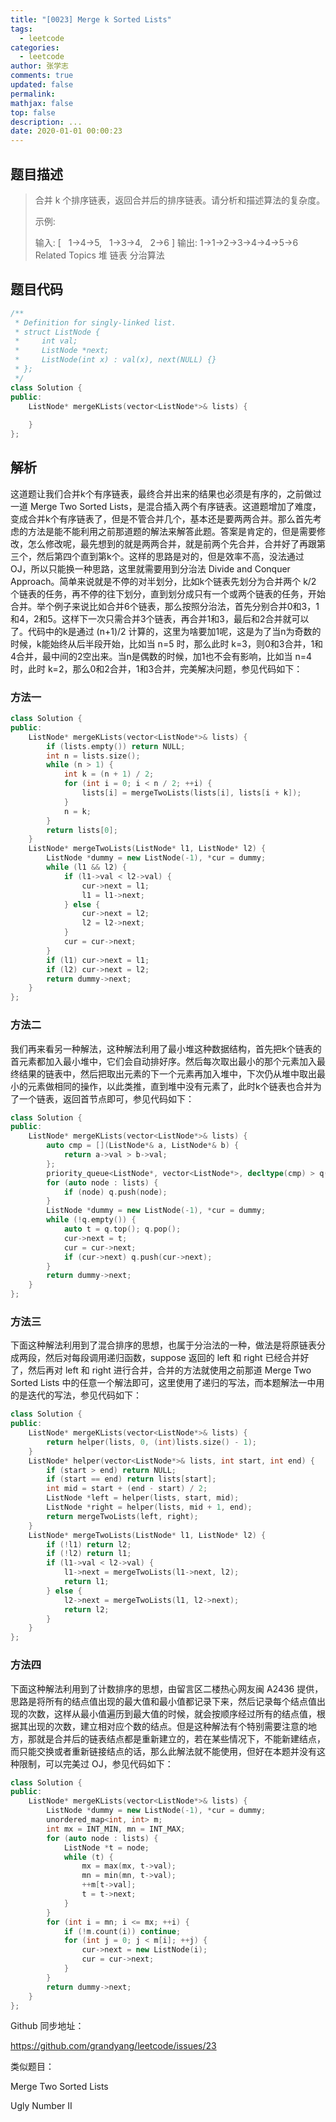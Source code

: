 ```yaml
---
title: "[0023] Merge k Sorted Lists"
tags:
  - leetcode
categories:
  - leetcode
author: 张学志
comments: true
updated: false
permalink:
mathjax: false
top: false
description: ...
date: 2020-01-01 00:00:23
---
```


## 题目描述

> 合并 k 个排序链表，返回合并后的排序链表。请分析和描述算法的复杂度。 
> 
> 示例: 
> 
> 输入:
> [
>   1->4->5,
>   1->3->4,
>   2->6
> ]
> 输出: 1->1->2->3->4->4->5->6 
> Related Topics 堆 链表 分治算法

## 题目代码

```cpp
/**
 * Definition for singly-linked list.
 * struct ListNode {
 *     int val;
 *     ListNode *next;
 *     ListNode(int x) : val(x), next(NULL) {}
 * };
 */
class Solution {
public:
    ListNode* mergeKLists(vector<ListNode*>& lists) {
        
    }
};
```

## 解析

这道题让我们合并k个有序链表，最终合并出来的结果也必须是有序的，之前做过一道 Merge Two Sorted Lists，是混合插入两个有序链表。这道题增加了难度，变成合并k个有序链表了，但是不管合并几个，基本还是要两两合并。那么首先考虑的方法是能不能利用之前那道题的解法来解答此题。答案是肯定的，但是需要修改，怎么修改呢，最先想到的就是两两合并，就是前两个先合并，合并好了再跟第三个，然后第四个直到第k个。这样的思路是对的，但是效率不高，没法通过 OJ，所以只能换一种思路，这里就需要用到分治法 Divide and Conquer Approach。简单来说就是不停的对半划分，比如k个链表先划分为合并两个 k/2 个链表的任务，再不停的往下划分，直到划分成只有一个或两个链表的任务，开始合并。举个例子来说比如合并6个链表，那么按照分治法，首先分别合并0和3，1和4，2和5。这样下一次只需合并3个链表，再合并1和3，最后和2合并就可以了。代码中的k是通过 (n+1)/2 计算的，这里为啥要加1呢，这是为了当n为奇数的时候，k能始终从后半段开始，比如当 n=5 时，那么此时 k=3，则0和3合并，1和4合并，最中间的2空出来。当n是偶数的时候，加1也不会有影响，比如当 n=4 时，此时 k=2，那么0和2合并，1和3合并，完美解决问题，参见代码如下：

### 方法一

```cpp
class Solution {
public:
    ListNode* mergeKLists(vector<ListNode*>& lists) {
        if (lists.empty()) return NULL;
        int n = lists.size();
        while (n > 1) {
            int k = (n + 1) / 2;
            for (int i = 0; i < n / 2; ++i) {
                lists[i] = mergeTwoLists(lists[i], lists[i + k]);
            }
            n = k;
        }
        return lists[0];
    }
    ListNode* mergeTwoLists(ListNode* l1, ListNode* l2) {
        ListNode *dummy = new ListNode(-1), *cur = dummy;
        while (l1 && l2) {
            if (l1->val < l2->val) {
                cur->next = l1;
                l1 = l1->next;
            } else {
                cur->next = l2;
                l2 = l2->next;
            }
            cur = cur->next;
        }
        if (l1) cur->next = l1;
        if (l2) cur->next = l2;
        return dummy->next;
    }
};
```

### 方法二

我们再来看另一种解法，这种解法利用了最小堆这种数据结构，首先把k个链表的首元素都加入最小堆中，它们会自动排好序。然后每次取出最小的那个元素加入最终结果的链表中，然后把取出元素的下一个元素再加入堆中，下次仍从堆中取出最小的元素做相同的操作，以此类推，直到堆中没有元素了，此时k个链表也合并为了一个链表，返回首节点即可，参见代码如下：

```cpp
class Solution {
public:
    ListNode* mergeKLists(vector<ListNode*>& lists) {
        auto cmp = [](ListNode*& a, ListNode*& b) {
            return a->val > b->val;
        };
        priority_queue<ListNode*, vector<ListNode*>, decltype(cmp) > q(cmp);
        for (auto node : lists) {
            if (node) q.push(node);
        }
        ListNode *dummy = new ListNode(-1), *cur = dummy;
        while (!q.empty()) {
            auto t = q.top(); q.pop();
            cur->next = t;
            cur = cur->next;
            if (cur->next) q.push(cur->next);
        }
        return dummy->next;
    }
};
```

### 方法三

下面这种解法利用到了混合排序的思想，也属于分治法的一种，做法是将原链表分成两段，然后对每段调用递归函数，suppose 返回的 left 和 right 已经合并好了，然后再对 left 和 right 进行合并，合并的方法就使用之前那道 Merge Two Sorted Lists 中的任意一个解法即可，这里使用了递归的写法，而本题解法一中用的是迭代的写法，参见代码如下：

```cpp
class Solution {
public:
    ListNode* mergeKLists(vector<ListNode*>& lists) {
        return helper(lists, 0, (int)lists.size() - 1);
    }
    ListNode* helper(vector<ListNode*>& lists, int start, int end) {
        if (start > end) return NULL;
        if (start == end) return lists[start];
        int mid = start + (end - start) / 2;
        ListNode *left = helper(lists, start, mid);
        ListNode *right = helper(lists, mid + 1, end);
        return mergeTwoLists(left, right);
    }
    ListNode* mergeTwoLists(ListNode* l1, ListNode* l2) {
        if (!l1) return l2;
        if (!l2) return l1;
        if (l1->val < l2->val) {
            l1->next = mergeTwoLists(l1->next, l2);
            return l1;
        } else {
            l2->next = mergeTwoLists(l1, l2->next);
            return l2;
        }
    }
};
```

### 方法四

下面这种解法利用到了计数排序的思想，由留言区二楼热心网友闽 A2436 提供，思路是将所有的结点值出现的最大值和最小值都记录下来，然后记录每个结点值出现的次数，这样从最小值遍历到最大值的时候，就会按顺序经过所有的结点值，根据其出现的次数，建立相对应个数的结点。但是这种解法有个特别需要注意的地方，那就是合并后的链表结点都是重新建立的，若在某些情况下，不能新建结点，而只能交换或者重新链接结点的话，那么此解法就不能使用，但好在本题并没有这种限制，可以完美过 OJ，参见代码如下：

```cpp
class Solution {
public:
    ListNode* mergeKLists(vector<ListNode*>& lists) {
        ListNode *dummy = new ListNode(-1), *cur = dummy;
        unordered_map<int, int> m;
        int mx = INT_MIN, mn = INT_MAX;
        for (auto node : lists) {
            ListNode *t = node;
            while (t) {
                mx = max(mx, t->val);
                mn = min(mn, t->val);
                ++m[t->val];
                t = t->next;
            }
        }
        for (int i = mn; i <= mx; ++i) {
            if (!m.count(i)) continue;
            for (int j = 0; j < m[i]; ++j) {
                cur->next = new ListNode(i);
                cur = cur->next;
            }
        }
        return dummy->next;
    }
};
```

Github 同步地址：

https://github.com/grandyang/leetcode/issues/23

类似题目：

Merge Two Sorted Lists

Ugly Number II